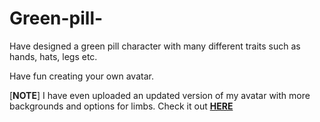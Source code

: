# Green-pill-

Have designed a green pill character with many different traits such as hands, hats, legs etc.

Have fun creating your own avatar.

[**NOTE**]
I have even uploaded an updated version of my avatar with more backgrounds and options for limbs. Check it out [**HERE**](https://github.com/the-hack-god/Green-pill-/blob/main/gitcoin_avatar_updated.svg) 
